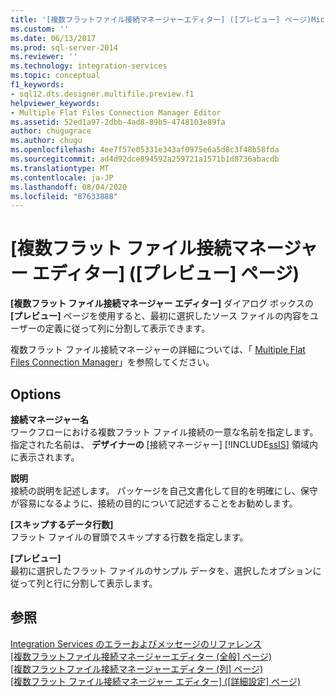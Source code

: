 ```yaml
---
title: '[複数フラットファイル接続マネージャーエディター] ([プレビュー] ページ)Microsoft Docs'
ms.custom: ''
ms.date: 06/13/2017
ms.prod: sql-server-2014
ms.reviewer: ''
ms.technology: integration-services
ms.topic: conceptual
f1_keywords:
- sql12.dts.designer.multifile.preview.f1
helpviewer_keywords:
- Multiple Flat Files Connection Manager Editor
ms.assetid: 52ed1a97-2dbb-4ad8-89b5-4748103e89fa
author: chugugrace
ms.author: chugu
ms.openlocfilehash: 4ee7f57e05331e343af0975e6a5d8c3f48b58fda
ms.sourcegitcommit: ad4d92dce894592a259721a1571b1d8736abacdb
ms.translationtype: MT
ms.contentlocale: ja-JP
ms.lasthandoff: 08/04/2020
ms.locfileid: "87633888"
---
```

# <a name="multiple-flat-files-connection-manager-editor-preview-page"></a>[複数フラット ファイル接続マネージャー エディター] ([プレビュー] ページ)
  **[複数フラット ファイル接続マネージャー エディター]** ダイアログ ボックスの **[プレビュー]** ページを使用すると、最初に選択したソース ファイルの内容をユーザーの定義に従って列に分割して表示できます。  
  
 複数フラット ファイル接続マネージャーの詳細については、「 [Multiple Flat Files Connection Manager](connection-manager/multiple-flat-files-connection-manager.md)」を参照してください。  
  
## <a name="options"></a>Options  
 **接続マネージャー名**  
 ワークフローにおける複数フラット ファイル接続の一意な名前を指定します。 指定された名前は、 **デザイナーの** [接続マネージャー] [!INCLUDE[ssIS](../includes/ssis-md.md)] 領域内に表示されます。  
  
 **説明**  
 接続の説明を記述します。 パッケージを自己文書化して目的を明確にし、保守が容易になるように、接続の目的について記述することをお勧めします。  
  
 **[スキップするデータ行数]**  
 フラット ファイルの冒頭でスキップする行数を指定します。  
  
 **[プレビュー]**  
 最初に選択したフラット ファイルのサンプル データを、選択したオプションに従って列と行に分割して表示します。  
  
## <a name="see-also"></a>参照  
 [Integration Services のエラーおよびメッセージのリファレンス](../../2014/integration-services/integration-services-error-and-message-reference.md)   
 [[複数フラットファイル接続マネージャーエディター &#40;全般] ページ&#41;](general-page-of-integration-services-designers-options.md)   
 [[複数フラットファイル接続マネージャーエディター &#40;列] ページ&#41;](../../2014/integration-services/multiple-flat-files-connection-manager-editor-columns-page.md)   
 [[複数フラット ファイル接続マネージャー エディター] ([詳細設定] ページ)](../../2014/integration-services/multiple-flat-files-connection-manager-editor-advanced-page.md)  
  
  
